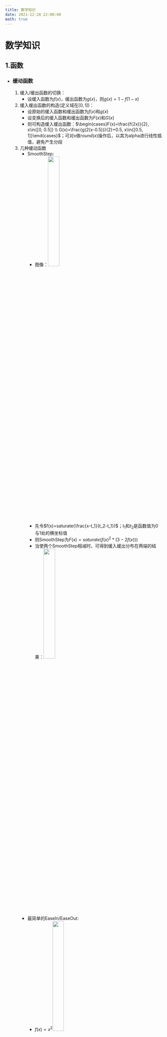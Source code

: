 ```yaml
---
title: 数学知识
date: 2021-12-28 22:00:00
math: true
---
```


# 数学知识
## 1.函数
- ### 缓动函数
  1. 缓入/缓出函数的切换：
      - 设缓入函数为$f(x)$，缓出函数为$g(x)$，则$g(x)=1-f(1-x)$
  1. 缓入缓出函数的构造(定义域在$[0,1]$)：
      - 设原始的缓入函数和缓出函数为$f(x)$和$g(x)$
      - 设变换后的缓入函数和缓出函数为$F(x)$和$G(x)$
      - 则可构造缓入缓出函数：$\begin{cases}F(x)=\frac{f(2x)}{2}, x\in{[0, 0.5]} \\ G(x)=\frac{g(2(x-0.5))}{2}+0.5, x\in{[0.5, 1]}\end{cases}$；可对x做$round(x)$操作后，以其为alpha进行线性插值，避免产生分段
  2. 几种缓动函数
      - SmoothStep:  
        - 图像：<img src='/数学知识/SmoothStep.png' width='30%'>
        - 先令$f(x)=saturate(\frac{x-t_1}{t_2-t_1})$；$t_1$和$t_2$是函数值为0与1处的横坐标值
        - 则SmoothStep为$F(x)=saturate(f(x)^2*(3-2f(x)))$
        - 当使两个SmoothStep相减时，可得到缓入缓出分布在两端的结果：<img src='/数学知识/SmoothStepMinus.png' width='30%'>
      - 最简单的EaseIn/EaseOut:
          - $f(x)=x^2$<img src='/数学知识/x^2.png' width='30%'>
          - $g(x)=2x-x^2$<img src = '/数学知识/2x-x^2.png' width='30%'>
      - 较缓的EaseIn/EaseOut:
        - $f(x)=1-sin(\frac{\pi}{2}(1-x))$<img src = '/数学知识/1-sin(frac{pi}{2}(1-x)).png' width='30%'>
        - $g(x)=sin(\frac{\pi}{2}x)$<img src = '/数学知识/sin(frac{pi}{2}x).png' width='30%'>
      - 迅速的EaseIn/EaseOut:
        - $f(x)=1-\sqrt{1-x^2}$<img src = '/数学知识/1-sqrt{1-x^2}.png' width='30%'>
        - $g(x)=\sqrt{2x-x^2}$<img src = '/数学知识/sqrt{2x-x^{2}}.png' width='30%'>
      - BackEaseIn/EaseOut：端点略有收回
        - $f(x)=x^b+kxsin(\pi{}x)$<img src = '/数学知识/x^{b}-kxsin(pi x).png' width='30%'>
        - $g(x)=1-f(1-x)$<img src = '/数学知识/1-f(1-x).png' width='30%'>
  
- ### 周期函数
  1. 扫描线型非连续周期函数
      - $f(x)=mod(kx, b)$->$f(x)\in{[0, b]}$；k为$x\in{[tb, tb+b]},t\in{N}$时单次变化的重复次数<img src = '/数学知识/mod(kx, b).png' width='30%'>
  2. 线性连续周期函数
      - $f(x)=abs(mod(2kx-1, 2)-1)$，k用于控制函数的频率<img src = '/数学知识/abs(mod(2kx-1, 2)-1).png' width='30%'>
  3. 非线性周期函数
      - $f(x)=abs(sin(k\pi{x}))$<img src = '/数学知识/abs(sin(kpi{x})).png' width='30%'>

- ### 实用函数
  1. 抛物线
      - 函数原型：$f(x) = \frac{(x-a)^2-a^2}{-2b}$<img src = '/数学知识/frac{(x-a)^{2}-a^{2}}{-2b}.png' width='30%'>
      - 该抛物线于x轴相交于原点和$(2a,0)$点
      - b可用于控制抛物线的弧度
  2. 振荡函数
      - $f(x)=\frac{n^xsin(2k\pi{x}+\frac{\pi}{2})}{t}$<img src = '/数学知识/frac{n^xsin(2kpi{x}+frac{pi}{2})}{t}.png' width='30%'>；n控制振荡衰减/增益的速度、k控制振荡的频率、t控制振荡的幅度
  3. 函数离散化，可用于表示次数
      - 设原函数为$f(x)$，离散化后的函数为$g(x)$，则：$g(x)=f(x)+mod(-f(x),a)$，a为对f(x)的在y轴上的采样周期；以sinx为例：<img src = '/数学知识/f(x)+mod(-f(x),a).png' width='30%'>
  4. 弹跳Bounce
      - 图像：<img src = '/数学知识/Bounce.png' width='30%'>
      - 函数原型为：$f(x)=c^2-(ax-b)^2$
      - 设t为弹跳次数、p为衰减周期、l为衰减程度
      - 设中间变量$n=(1-\sqrt{1-x^p}+mod(\sqrt{1-x^p}, \frac{1}{t}))*t$
      - 则每次弹跳高度 $c^2=(1-\frac{n-1}{t})^l$
      - 设函数与y轴交点横坐标为$x_0$和$x_1$，则$x_0=\sqrt[p]{1-(1-\frac{n-1}{t})^2};x_1=\sqrt[p]{1-(1-\frac{n}{t})^2}$
      - 最后，令$a=\frac{2c}{x_1-x_0};b=ax_0+c$
  5. 使能(Enable)函数
      - 图像：<img src = '/数学知识/EnableFunc.png' width='30%'>
      - 简版：$f(x)=ceil(sin(k\pi{x}))$
      - k为使能切换的次数的1/2
      - 繁版：$f(x)=min(floor(\frac{abs(mod(2kx-p, 2)-1)}{1-p}), 1)$
      - k为使能切换的次数
      - p为1值在切换过程中所占比例
  6. 阶梯函数
      - 图像：<img src = '/数学知识/StairFunc.png' width='30%'>
      - 自增的离散函数：$d(x)=x+mod(-x, \frac{1}{n})$
      - 平移自增函数：$t(x)=(x-\frac{1}{n})+mod(\frac{1}{n}-x, \frac{1}{n})$
      - 自增的扫描线式函数：$s(x)=mod(2x, \frac{2}{n})+t(x)$
      - 阶梯函数：$f(x)=min(s(x),d(x))$，n表示0-1内的阶梯数；x可变为其他函数以实现任意函数的阶梯化